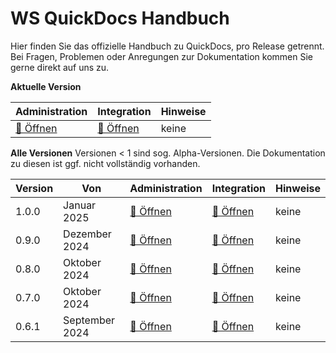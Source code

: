 # WS QuickDocs Handbuch

Hier finden Sie das offizielle Handbuch zu QuickDocs, pro Release getrennt.
Bei Fragen, Problemen oder Anregungen zur Dokumentation kommen Sie gerne direkt auf uns zu.

**Aktuelle Version**

| Administration                      | Integration                               | Hinweise |
| ----------------------------------- | ----------------------------------------- |----------|
| [📗 Öffnen](./latest/admin/_toc.md) | [📘 Öffnen](./latest/integration/_toc.md) | keine    |

**Alle Versionen**
Versionen &lt; 1 sind sog. Alpha-Versionen. Die Dokumentation zu diesen ist ggf. nicht vollständig vorhanden.

| Version | Von            | Administration                       | Integration                                | Hinweise |
|---------|----------------|--------------------------------------|--------------------------------------------|----------|
| 1.0.0   | Januar 2025    | [📗 Öffnen](./1.0.0/admin/_toc.md)   | [📘 Öffnen](./1.0.0/integration/_toc.md)   | keine    |
| 0.9.0   | Dezember 2024  | [📗 Öffnen](./0.9.0/admin/_toc.md)   | [📘 Öffnen](./0.9.0/integration/_toc.md)   | keine    |
| 0.8.0   | Oktober 2024   | [📗 Öffnen](./0.8.0/admin/_toc.md)   | [📘 Öffnen](./0.8.0/integration/_toc.md)   | keine    |
| 0.7.0   | Oktober 2024   | [📗 Öffnen](./0.7.0.0/admin/_toc.md) | [📘 Öffnen](./0.7.0.0/integration/_toc.md) | keine    |
| 0.6.1   | September 2024 | [📗 Öffnen](./0.6.1.0/admin/_toc.md) | [📘 Öffnen](./0.6.1.0/integration/_toc.md) | keine    |